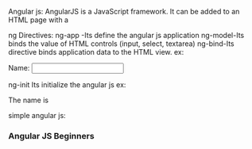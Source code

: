 Angular js:
    AngularJS is a JavaScript framework. It can be added to an HTML page with a <script> tag.
      AngularJS extends HTML attributes with Directives and Expression
  ex:
  <script src="htpps://angular.org/1.6.9/angular.js"></script>
 ng Directives:
   ng-app -Its define the angular js application
   ng-model-Its binds the value of HTML controls (input, select, textarea)
   ng-bind-Its directive binds application data to the HTML view.
  ex:
    <!DOCTYPE html>
     <html>
     <script src="https://ajax.googleapis.com/ajax/libs/angularjs/1.6.9/angular.min.js"></script>
      <body>
     <div ng-app="">
      <p>Name: <input type="text" ng-model="name"></p>
      <p ng-bind="name"></p>
      </div>
      </body>
      </html>
  ng-init 
      Its initialize the angular js
      ex:
        <div ng-app="" ng-init="firstName='John'">
         <p>The name is <span ng-bind="firstName"></span></p>
          </div>
simple angular js:
<!DOCTYPE html>
<html>
<script src="https://code.angularjs.org/1.6.9/angular.js"></script>
<head>
    <meta chrset="UTF 8">
    <title>simple angular js</title>
</head>
<body ng-app="">
<h3>Angular JS Beginners</h3>
</body>
</html>
